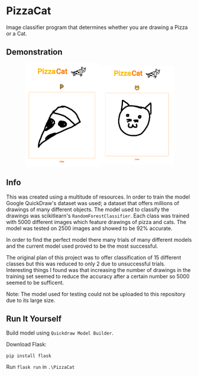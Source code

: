 # PizzaCat
Image classifier program that determines whether you are drawing a Pizza or a Cat.

## Demonstration

<div style="
  display: flex;
  flex-direction: row;
  justify-content: center;
  align-items: center;
">
  <img src="./images/pizza-test.PNG" width="40%"></img>
  <img src="./images/cat-test.PNG" width="40%"></img>
</div>

## Info
This was created using a multitude of resources. In order to train the model Google QuickDraw's dataset was used; a dataset that offers millions of drawings of many different objects. The model used to classify the drawings was scikitlearn's ```RandomForestClassifier```. Each class was trained with 5000 different images which feature drawings of pizza and cats. The model was tested on 2500 images and showed to be 92% accurate.

In order to find the perfect model there many trials of many different models and the current model used proved to be the most successful.

The original plan of this project was to offer classification of 15 different classes but this was reduced to only 2 due to unsuccessful trials. Interesting things I found was that increasing the number of drawings in the training set seemed to reduce the accuracy after a certain number so 5000 seemed to be sufficent.

Note: The model used for testing could not be uploaded to this repository due to its large size.

## Run It Yourself

Build model using ```Quickdraw Model Builder```.

Download Flask:
```
pip install flask
```

Run ```flask run``` in ```.\PizzaCat```

